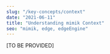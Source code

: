 ```yaml
---
slug: "/key-concepts/context"
date: "2021-06-11"
title: "Understanding mimik Context"
seo: "mimik, edge, edgeEngine"
---
```


[TO BE PROVIDED]